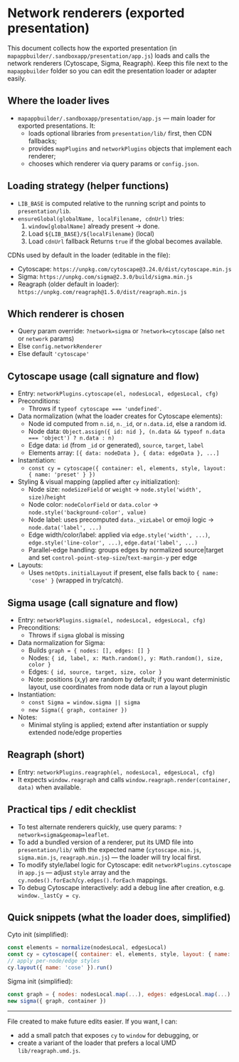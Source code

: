 # Network renderers (exported presentation)

This document collects how the exported presentation (in `mapappbuilder/.sandboxapp/presentation/app.js`) loads and calls the network renderers (Cytoscape, Sigma, Reagraph). Keep this file next to the `mapappbuilder` folder so you can edit the presentation loader or adapter easily.

## Where the loader lives
- `mapappbuilder/.sandboxapp/presentation/app.js` — main loader for exported presentations. It:
  - loads optional libraries from `presentation/lib/` first, then CDN fallbacks;
  - provides `mapPlugins` and `networkPlugins` objects that implement each renderer;
  - chooses which renderer via query params or `config.json`.

## Loading strategy (helper functions)
- `LIB_BASE` is computed relative to the running script and points to `presentation/lib`.
- `ensureGlobal(globalName, localFilename, cdnUrl)` tries:
  1. `window[globalName]` already present → done.
  2. Load `${LIB_BASE}/${localFilename}` (local)
  3. Load `cdnUrl` fallback
  Returns `true` if the global becomes available.

CDNs used by default in the loader (editable in the file):
- Cytoscape: `https://unpkg.com/cytoscape@3.24.0/dist/cytoscape.min.js`
- Sigma: `https://unpkg.com/sigma@2.3.0/build/sigma.min.js`
- Reagraph (older default in loader): `https://unpkg.com/reagraph@1.5.0/dist/reagraph.min.js`

## Which renderer is chosen
- Query param override: `?network=sigma` or `?network=cytoscape` (also `net` or `network` params)
- Else `config.networkRenderer`
- Else default `'cytoscape'`

## Cytoscape usage (call signature and flow)

- Entry: `networkPlugins.cytoscape(el, nodesLocal, edgesLocal, cfg)`
- Preconditions:
  - Throws if `typeof cytoscape === 'undefined'`.
- Data normalization (what the loader creates for Cytoscape elements):
  - Node id computed from `n.id`, `n._id`, or `n.data.id`, else a random id.
  - Node data: `Object.assign({ id: nid }, (n.data && typeof n.data === 'object') ? n.data : n)`
  - Edge data: `id` (from `_id` or generated), `source`, `target`, `label`
  - Elements array: `[{ data: nodeData }, { data: edgeData }, ...]`
- Instantiation:
  - `const cy = cytoscape({ container: el, elements, style, layout: { name: 'preset' } })`
- Styling & visual mapping (applied after `cy` initialization):
  - Node size: `nodeSizeField` or `weight` → `node.style('width', size)`/`height`
  - Node color: `nodeColorField` or `data.color` → `node.style('background-color', value)`
  - Node label: uses precomputed `data._vizLabel` or emoji logic → `node.data('label', ...)`
  - Edge width/color/label: applied via `edge.style('width', ...)`, `edge.style('line-color', ...)`, `edge.data('label', ...)`
  - Parallel-edge handling: groups edges by normalized source|target and set `control-point-step-size`/`text-margin-y` per edge
- Layouts:
  - Uses `netOpts.initialLayout` if present, else falls back to `{ name: 'cose' }` (wrapped in try/catch).

## Sigma usage (call signature and flow)

- Entry: `networkPlugins.sigma(el, nodesLocal, edgesLocal, cfg)`
- Preconditions:
  - Throws if `sigma` global is missing
- Data normalization for Sigma:
  - Builds `graph = { nodes: [], edges: [] }`
  - Nodes: `{ id, label, x: Math.random(), y: Math.random(), size, color }`
  - Edges: `{ id, source, target, size, color }`
  - Note: positions (x,y) are random by default; if you want deterministic layout, use coordinates from node data or run a layout plugin
- Instantiation:
  - `const Sigma = window.sigma || sigma`
  - `new Sigma({ graph, container })`
- Notes:
  - Minimal styling is applied; extend after instantiation or supply extended node/edge properties

## Reagraph (short)
- Entry: `networkPlugins.reagraph(el, nodesLocal, edgesLocal, cfg)`
- It expects `window.reagraph` and calls `window.reagraph.render(container, data)` when available.

## Practical tips / edit checklist
- To test alternate renderers quickly, use query params: `?network=sigma&geomap=leaflet`.
- To add a bundled version of a renderer, put its UMD file into `presentation/lib/` with the expected name (`cytoscape.min.js`, `sigma.min.js`, `reagraph.min.js`) — the loader will try local first.
- To modify style/label logic for Cytoscape: edit `networkPlugins.cytoscape` in `app.js` — adjust `style` array and the `cy.nodes().forEach`/`cy.edges().forEach` mappings.
- To debug Cytoscape interactively: add a debug line after creation, e.g. `window._lastCy = cy`.

## Quick snippets (what the loader does, simplified)

Cyto init (simplified):

```js
const elements = normalize(nodesLocal, edgesLocal)
const cy = cytoscape({ container: el, elements, style, layout: { name: 'preset' } })
// apply per-node/edge styles
cy.layout({ name: 'cose' }).run()
```

Sigma init (simplified):

```js
const graph = { nodes: nodesLocal.map(...), edges: edgesLocal.map(...) }
new sigma({ graph, container })
```

---

File created to make future edits easier. If you want, I can:
- add a small patch that exposes `cy` to `window` for debugging, or
- create a variant of the loader that prefers a local UMD `lib/reagraph.umd.js`.
